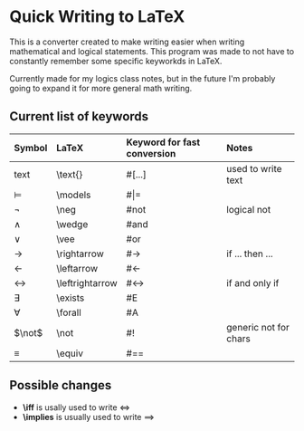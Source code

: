 # Quick Writing to LaTeX

This is a converter created to make writing easier when writing mathematical and logical statements. This program was made to not have to constantly remember some specific keyworkds in LaTeX.

Currently made for my logics class notes, but in the future I'm probably going to expand it for more general math writing.

## Current list of keywords

|Symbol|LaTeX|Keyword for fast conversion|Notes|
|:--|:--|:--|:--|
|$\text{text}$|\text{}|#[...]|used to write text|
|$\models$|\models|#\|=||
|$\neg$|\neg|#not|logical not|
|$\wedge$|\wedge|#and||
|$\vee$|\vee|#or||
|$\rightarrow$|\rightarrow|#->|if ... then ...|
|$\leftarrow$|\leftarrow|#<-||
|$\leftrightarrow$|\leftrightarrow|#<->|if and only if|
|$\exists$|\exists|#E||
|$\forall$|\forall|#A||
|$\not$|\not|#!|generic not for chars|
|$\equiv$|\equiv|#==||

## Possible changes

- **\iff** is usally used to write $\iff$
- **\implies** is usually used to write $\implies$